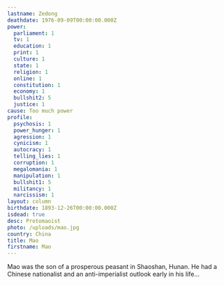 ```yaml
---
lastname: Zedong
deathdate: 1976-09-09T00:00:00.000Z
power:
  parliament: 1
  tv: 1
  education: 1
  print: 1
  culture: 1
  state: 1
  religion: 1
  online: 1
  constitution: 1
  economy: 1
  bullshit2: 5
  justice: 1
cause: Too much power
profile:
  psychosis: 1
  power_hunger: 1
  agression: 1
  cynicism: 1
  autocracy: 1
  telling_lies: 1
  corruption: 1
  megalomania: 1
  manipulation: 1
  bullshit1: 5
  militancy: 1
  narcissism: 1
layout: column
birthdate: 1893-12-26T00:00:00.000Z
isdead: true
desc: Protomaoist
photo: /uploads/mao.jpg
country: China
title: Mao
firstname: Mao
---
```

Mao was the son of a prosperous peasant in Shaoshan, Hunan. He had a Chinese nationalist and an anti-imperialist outlook early in his life…